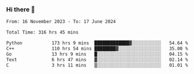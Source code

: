 ### Hi there 👋

<!--
**floyiac/floyiac** is a ✨ _special_ ✨ repository because its `README.md` (this file) appears on your GitHub profile.

Here are some ideas to get you started:

- 🔭 I’m currently working on ...
- 🌱 I’m currently learning ...
- 👯 I’m looking to collaborate on ...
- 🤔 I’m looking for help with ...
- 💬 Ask me about ...
- 📫 How to reach me: ...
- 😄 Pronouns: ...
- ⚡ Fun fact: ...
-->

<!--START_SECTION:waka-->

```txt
From: 16 November 2023 - To: 17 June 2024

Total Time: 316 hrs 45 mins

Python           173 hrs 9 mins  █████████████▓░░░░░░░░░░░   54.64 %
C++              110 hrs 54 mins ████████▓░░░░░░░░░░░░░░░░   35.00 %
Go               13 hrs 9 mins   █░░░░░░░░░░░░░░░░░░░░░░░░   04.15 %
Text             6 hrs 47 mins   ▓░░░░░░░░░░░░░░░░░░░░░░░░   02.14 %
C                3 hrs 11 mins   ▒░░░░░░░░░░░░░░░░░░░░░░░░   01.01 %
```

<!--END_SECTION:waka-->
